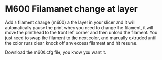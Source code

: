 # M600 Filamanet change at layer


Add a filament change (m600) a the layer in your slicer and it will automatically pause the print when you need to change the filament, it will move the printhead to the front left corner and then unload the filament.  You just need to swap the filament to the next color, and manually extruded until the color runs clear, knock off any excess filament and hit resume.


Download the m600.cfg file, you know you want it.

